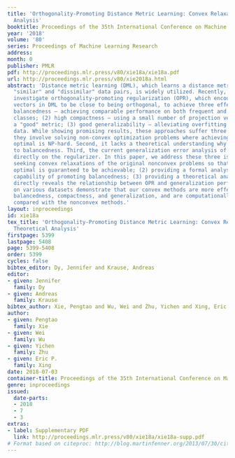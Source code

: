 ```yaml
---
title: 'Orthogonality-Promoting Distance Metric Learning: Convex Relaxation and Theoretical
  Analysis'
booktitle: Proceedings of the 35th International Conference on Machine Learning
year: '2018'
volume: '80'
series: Proceedings of Machine Learning Research
address: 
month: 0
publisher: PMLR
pdf: http://proceedings.mlr.press/v80/xie18a/xie18a.pdf
url: http://proceedings.mlr.press/v80/xie2018a.html
abstract: 'Distance metric learning (DML), which learns a distance metric from labeled
  "similar" and "dissimilar" data pairs, is widely utilized. Recently, several works
  investigate orthogonality-promoting regularization (OPR), which encourages the projection
  vectors in DML to be close to being orthogonal, to achieve three effects: (1) high
  balancedness – achieving comparable performance on both frequent and infrequent
  classes; (2) high compactness – using a small number of projection vectors to achieve
  a "good" metric; (3) good generalizability – alleviating overfitting to training
  data. While showing promising results, these approaches suffer three problems. First,
  they involve solving non-convex optimization problems where achieving the global
  optimal is NP-hard. Second, it lacks a theoretical understanding why OPR can lead
  to balancedness. Third, the current generalization error analysis of OPR is not
  directly on the regularizer. In this paper, we address these three issues by (1)
  seeking convex relaxations of the original nonconvex problems so that the global
  optimal is guaranteed to be achievable; (2) providing a formal analysis on OPR’s
  capability of promoting balancedness; (3) providing a theoretical analysis that
  directly reveals the relationship between OPR and generalization performance. Experiments
  on various datasets demonstrate that our convex methods are more effective in promoting
  balancedness, compactness, and generalization, and are computationally more efficient,
  compared with the nonconvex methods.'
layout: inproceedings
id: xie18a
tex_title: 'Orthogonality-Promoting Distance Metric Learning: Convex Relaxation and
  Theoretical Analysis'
firstpage: 5399
lastpage: 5408
page: 5399-5408
order: 5399
cycles: false
bibtex_editor: Dy, Jennifer and Krause, Andreas
editor:
- given: Jennifer
  family: Dy
- given: Andreas
  family: Krause
bibtex_author: Xie, Pengtao and Wu, Wei and Zhu, Yichen and Xing, Eric P.
author:
- given: Pengtao
  family: Xie
- given: Wei
  family: Wu
- given: Yichen
  family: Zhu
- given: Eric P.
  family: Xing
date: 2018-07-03
container-title: Proceedings of the 35th International Conference on Machine Learning
genre: inproceedings
issued:
  date-parts:
  - 2018
  - 7
  - 3
extras:
- label: Supplementary PDF
  link: http://proceedings.mlr.press/v80/xie18a/xie18a-supp.pdf
# Format based on citeproc: http://blog.martinfenner.org/2013/07/30/citeproc-yaml-for-bibliographies/
---
```

